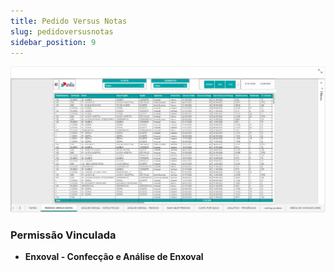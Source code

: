 ```yaml
---
title: Pedido Versus Notas
slug: pedidoversusnotas
sidebar_position: 9
---
```


![Alt text](image-9.png)





### Permissão Vinculada

- **Enxoval - Confecção e Análise de Enxoval**